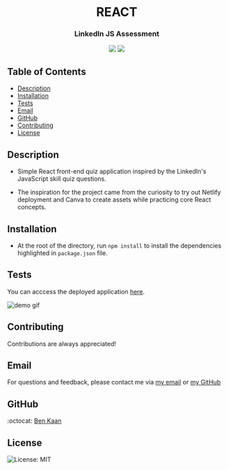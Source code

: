<h1 align="center">REACT</h1>
<h3 align="center">LinkedIn JS Assessment</h3>

<p align="center">
    <img src="https://img.shields.io/badge/react-%2320232a.svg?style=for-the-badge&logo=react&logoColor=%2361DAFB">
    <img src="https://img.shields.io/badge/netlify-%23000000.svg?style=for-the-badge&logo=netlify&logoColor=#00C7B7">
</p>

## Table of Contents

- [Description](#description)
- [Installation](#installation)
- [Tests](#tests)
- [Email](#email)
- [GitHub](#GitHub)
- [Contributing](#contributing)
- [License](#license)

## Description

- Simple React front-end quiz application inspired by the LinkedIn's JavaScript skill quiz questions.

- The inspiration for the project came from the curiosity to try out Netlify deployment and Canva to create assets while practicing core React concepts.

## Installation

- At the root of the directory, run `npm install` to install the dependencies highlighted in `package.json` file.

## Tests

You can acccess the deployed application [here](https://dynamic-empanada-62734a.netlify.app).

![demo gif](https://github.com/benkaan001/linkedin-assess/blob/main/src/assets/app.gif)

## Contributing

Contributions are always appreciated!

## Email

For questions and feedback, please contact me via [my email](mailto:benkaan001@gmail.com) or [my GitHub](https://www.github.com/benkaan001)

## GitHub

:octocat: [Ben Kaan](https://www.github.com/benkaan001)

## License

![License: MIT](https://img.shields.io/badge/License-MIT-yellow.svg)
